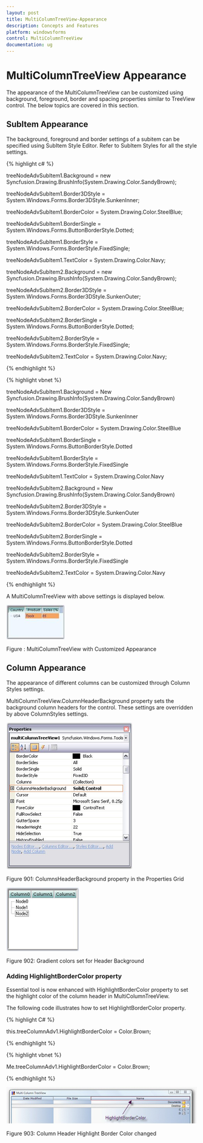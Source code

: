 ```yaml
---
layout: post
title: MultiColumnTreeView-Appearance
description: Concepts and Features
platform: windowsforms
control: MultiColumnTreeView
documentation: ug
---
```

# MultiColumnTreeView Appearance

The appearance of the MultiColumnTreeView can be customized using background, foreground, border and spacing properties similar to TreeView control. The below topics are covered in this section.

## SubItem Appearance

The background, foreground and border settings of a subitem can be specified using SubItem Style Editor. Refer to SubItem Styles for all the style settings.

{% highlight c# %}  

treeNodeAdvSubItem1.Background = new Syncfusion.Drawing.BrushInfo(System.Drawing.Color.SandyBrown);

treeNodeAdvSubItem1.Border3DStyle = System.Windows.Forms.Border3DStyle.SunkenInner;

treeNodeAdvSubItem1.BorderColor = System.Drawing.Color.SteelBlue;

treeNodeAdvSubItem1.BorderSingle = System.Windows.Forms.ButtonBorderStyle.Dotted;

treeNodeAdvSubItem1.BorderStyle = System.Windows.Forms.BorderStyle.FixedSingle;

treeNodeAdvSubItem1.TextColor = System.Drawing.Color.Navy;

treeNodeAdvSubItem2.Background = new Syncfusion.Drawing.BrushInfo(System.Drawing.Color.SandyBrown);

treeNodeAdvSubItem2.Border3DStyle = System.Windows.Forms.Border3DStyle.SunkenOuter;

treeNodeAdvSubItem2.BorderColor = System.Drawing.Color.SteelBlue;

treeNodeAdvSubItem2.BorderSingle = System.Windows.Forms.ButtonBorderStyle.Dotted;

treeNodeAdvSubItem2.BorderStyle = System.Windows.Forms.BorderStyle.FixedSingle;

treeNodeAdvSubItem2.TextColor = System.Drawing.Color.Navy;

{% endhighlight %}

{% highlight vbnet %} 

treeNodeAdvSubItem1.Background = New Syncfusion.Drawing.BrushInfo(System.Drawing.Color.SandyBrown) 

treeNodeAdvSubItem1.Border3DStyle = System.Windows.Forms.Border3DStyle.SunkenInner 

treeNodeAdvSubItem1.BorderColor = System.Drawing.Color.SteelBlue 

treeNodeAdvSubItem1.BorderSingle = System.Windows.Forms.ButtonBorderStyle.Dotted 

treeNodeAdvSubItem1.BorderStyle = System.Windows.Forms.BorderStyle.FixedSingle 

treeNodeAdvSubItem1.TextColor = System.Drawing.Color.Navy 

treeNodeAdvSubItem2.Background = New Syncfusion.Drawing.BrushInfo(System.Drawing.Color.SandyBrown) 

treeNodeAdvSubItem2.Border3DStyle = System.Windows.Forms.Border3DStyle.SunkenOuter 

treeNodeAdvSubItem2.BorderColor = System.Drawing.Color.SteelBlue 

treeNodeAdvSubItem2.BorderSingle = System.Windows.Forms.ButtonBorderStyle.Dotted 

treeNodeAdvSubItem2.BorderStyle = System.Windows.Forms.BorderStyle.FixedSingle 

treeNodeAdvSubItem2.TextColor = System.Drawing.Color.Navy 

{% endhighlight %}

A MultiColumnTreeView with above settings is displayed below.

![](MultiColumnTreeView-Appearance_images/MultiColumnTreeView-Appearance_img1.jpeg) 

Figure : MultiColumnTreeView with Customized Appearance


## Column Appearance

The appearance of different columns can be customized through Column Styles settings.

MultiColumnTreeView.ColumnHeaderBackground property sets the background column headers for the control. These settings are 
overridden by above ColumnStyles settings.

![](Column-Appearance-images/Column-Appearance-img1.jpg)

Figure 901: ColumnsHeaderBackground property in the Properties Grid


![](Column-Appearance-images/Column-Appearance-img2.jpg)

Figure 902: Gradient colors set for Header Background

### Adding HighlightBorderColor property

Essential tool is now enhanced with HighlightBorderColor property to set the highlight color of the column header in MultiColumnTreeView.

The following code illustrates how to set HighlightBorderColor property.

{% highlight C# %}  

this.treeColumnAdv1.HighlightBorderColor = Color.Brown;

{% endhighlight %} 
 
{% highlight vbnet %} 

Me.treeColumnAdv1.HighlightBorderColor = Color.Brown;

{% endhighlight %}


![](Column-Appearance-images/Column-Appearance-img3.jpg)

Figure 903: Column Header Highlight Border Color changed